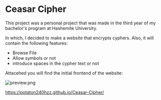 # Ceasar Cipher

This project was a personal project that was made in the third year of my bachelor's program at Hashemite University.

In which, I decided to make a website that encrypts cyphers.
Also, it will contain the following features:
 - Browse File
 - Allow symbols or not
 - introduce spaces in the cypher text or not


Attacehed you will find the initial frontend of the website:

![preview.png](Images/Cipher.gif)

https://potaton240hzz.github.io/Ceasar-Cipher/
